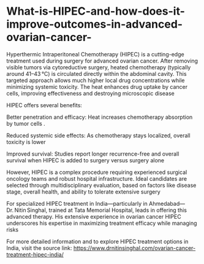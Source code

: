 # What-is-HIPEC-and-how-does-it-improve-outcomes-in-advanced-ovarian-cancer-

Hyperthermic Intraperitoneal Chemotherapy (HIPEC) is a cutting-edge treatment used during surgery for advanced ovarian cancer. After removing visible tumors via cytoreductive surgery, heated chemotherapy (typically around 41–43 °C) is circulated directly within the abdominal cavity. This targeted approach allows much higher local drug concentrations while minimizing systemic toxicity. The heat enhances drug uptake by cancer cells, improving effectiveness and destroying microscopic disease 

HIPEC offers several benefits:

Better penetration and efficacy: Heat increases chemotherapy absorption by tumor cells .

Reduced systemic side effects: As chemotherapy stays localized, overall toxicity is lower 

Improved survival: Studies report longer recurrence-free and overall survival when HIPEC is added to surgery versus surgery alone 


However, HIPEC is a complex procedure requiring experienced surgical oncology teams and robust hospital infrastructure. Ideal candidates are selected through multidisciplinary evaluation, based on factors like disease stage, overall health, and ability to tolerate extensive surgery 


For specialized HIPEC treatment in India—particularly in Ahmedabad—Dr. Nitin Singhal, trained at Tata Memorial Hospital, leads in offering this advanced therapy. His extensive experience in ovarian cancer HIPEC underscores his expertise in maximizing treatment efficacy while managing risks 

For more detailed information and to explore HIPEC treatment options in India, visit the source link:
https://www.drnitinsinghal.com/ovarian-cancer-treatment-hipec-india/

